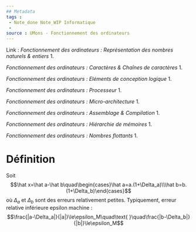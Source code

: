 ```yaml
---
## Metadata
tags : 
 - Note_done Note_WIP Informatique
 - 
source : UMons - Fonctionnement des ordinateurs
---
```


Link :
_Fonctionnement des ordinateurs : Représentation des nombres naturels & entiers_
1.

_Fonctionnement des ordinateurs : Caractères & Chaînes de caractères_
1.

_Fonctionnement des ordinateurs : Eléments de conception logique_
1.

_Fonctionnement des ordinateurs : Processeur_
1.

_Fonctionnement des ordinateurs : Micro-architecture_
1.

_Fonctionnement des ordinateurs : Assemblage & Compilation_
1.

_Fonctionnement des ordinateurs : Hiérarchie de mémoires_
1.

_Fonctionnement des ordinateurs : Nombres flottants_
1.

# Définition
Soit $$\hat x=\hat a-\hat b\quad\begin{cases}\hat a=a.(1+\Delta_a)\\\hat b=b.(1+\Delta_b)\end{cases}$$ où $\Delta_a$ et $\Delta_b$ sont des erreurs relativement petites. Typiquement, erreur relative inférieure epsilon machine : $$\frac{|a-\Delta_a|}{|a|}\le\epsilon_M\quad\text{  }\quad\frac{|b-\Delta_b|}{|b|}\le\epsilon_M$$ 